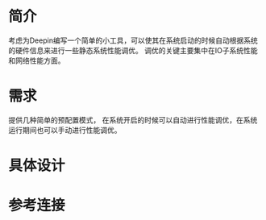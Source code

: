 # 简介
考虑为Deepin编写一个简单的小工具，可以使其在系统启动的时候自动根据系统的硬件信息来进行一些静态系统性能调优。
调优的关键主要集中在IO子系统性能和网络性能方面。

# 需求
提供几种简单的预配置模式，
在系统开启的时候可以自动进行性能调优，在系统运行期间也可以手动进行性能调优。

# 具体设计


# 参考连接